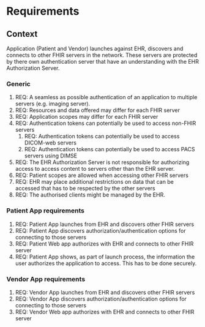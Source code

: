 # Requirements

## Context

Application (Patient and Vendor) launches against EHR, discovers and connects to other FHIR servers in the network. These servers are protected by there own authentication server that have an understanding with the EHR Authorization Server.

### Generic

1. REQ: A seamless as possible authentication of an application to multiple servers (e.g. imaging server).
2. REQ: Resources and data offered may differ for each FHIR server
2. REQ: Application scopes may differ for each FHIR server
3. REQ: Authentication tokens can potentially be used to access non-FHIR servers
   1. REQ: Authentication tokens can potentially be used to access DICOM-web servers
   1. REQ: Authentication tokens can potentially be used to access PACS servers using DIMSE
4. REQ: The EHR Authorization Server is not responsible for authorizing access to access content to servers other than the EHR server.
5. REQ: Patient scopes are allowed when accessing other FHIR servers
6. REQ: EHR may place additional restrictions on data that can be accessed that has to be respected by the other servers
7. REQ: The authorised clients might be managed by the EHR.

### Patient App requirements

1. REQ: Patient App launches from EHR and discovers other FHIR servers
2. REQ: Patient App discovers authorization/authentication options for connecting to those servers
3. REQ: Patient Web app authorizes with EHR and connects to other FHIR server
4. REQ: Patient App shows, as part of launch process, the information the user authorizes the application to access. This has to be done securely.

### Vendor App requirements

1. REQ: Vendor App launches from EHR and discovers other FHIR servers
2. REQ: Vendor App discovers authorization/authentication options for connecting to those servers
3. REQ: Vendor Web app authorizes with EHR and connects to other FHIR server


